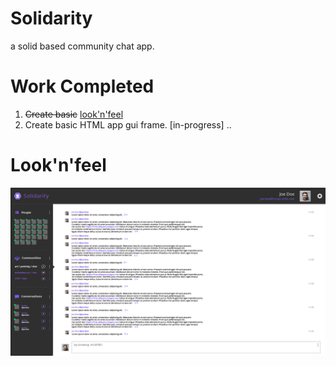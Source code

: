 # Solidarity
a solid based community chat app.



# Work Completed
1. ~~Create basic~~ [look'n'feel](look-n-feel/look-n-feel_19-04-2019%2013-26-24.png)
2. Create basic HTML app gui frame. [in-progress]
..

# Look'n'feel
![screen 1](look-n-feel/look-n-feel_19-04-2019%2013-26-24.png)

